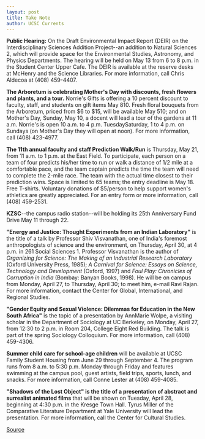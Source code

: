 ```yaml
---
layout: post
title: Take Note
author: UCSC Currents
---
```


**Public Hearing:** On the Draft Environmental Impact Report (DEIR) on the Interdisciplinary Sciences Addition Project--an addition to Natural Sciences 2, which will provide space for the Environmental Studies, Astronomy, and Physics Departments. The hearing will be held on May 13 from 6 to 8 p.m. in the Student Center Upper Cafe. The DEIR is available at the reserve desks at McHenry and the Science Libraries. For more information, call Chris Aldecoa at (408) 459-4407.

**The Arboretum is celebrating Mother's Day with discounts, fresh flowers and plants, and a tour.** Norrie's Gifts is offering a 10 percent discount to faculty, staff, and students on gift items May 8­10. Fresh floral bouquets from the Arboretum, priced from $6 to $15, will be available May 5­10; and on Mother's Day, Sunday, May 10, a docent will lead a tour of the gardens at 11 a.m. Norrie's is open 10 a.m. to 4 p.m. Tuesday­Saturday, 1 to 4 p.m. on Sundays (on Mother's Day they will open at noon). For more information, call (408) 423-4977.

**The 11th annual faculty and staff Prediction Walk/Run** is Thursday, May 21, from 11 a.m. to 1 p.m. at the East Field. To participate, each person on a team of four predicts his/her time to run or walk a distance of 1/2 mile at a comfortable pace, and the team captain predicts the time the team will need to complete the 2-mile race. The team with the actual time closest to their prediction wins. Space is limited to 65 teams; the entry deadline is May 18. Free T-shirts. Voluntary donations of $5/person to help support women's athletics are greatly appreciated. For an entry form or more information, call (408) 459-2531.

**KZSC**\--the campus radio station--will be holding its 25th Anniversary Fund Drive May 11 through 22.

**"Energy and Justice: Thought Experiments from an Indian Laboratory"** is the title of a talk by Professor Shiv Visvanathan, one of India's foremost anthropologists of science and the environment, on Thursday, April 30, at 4 p.m. in 261 Social Sciences 1. Professor Visvanathan is the author of _Organizing for Science: The Making of an Industrial Research Laboratory_ (Oxford University Press, 1985); _A Carnival for Science: Essays on Science, Technology and Development_ (Oxford, 1997) and _Foul Play: Chronicles of Corruption in India_ (Bombay: Banyan Books, 1998). He will be on campus from Monday, April 27, to Thursday, April 30; to meet him, e-mail Ravi Rajan. For more information, contact the Center for Global, International, and Regional Studies.

**"Gender Equity and Sexual Violence: Dilemmas for Education in the New South Africa"** is the topic of a presentation by AnnMarie Wolpe, a visiting scholar in the Department of Sociology at UC Berkeley, on Monday, April 27, from 12:30 to 2 p.m. in Room 204, College Eight Red Building. The talk is part of the spring Sociology Colloquium. For more information, call (408) 459-4306.

**Summer child care for school-age children** will be available at UCSC Family Student Housing from June 29 through September 4. The program runs from 8 a.m. to 5:30 p.m. Monday through Friday and features swimming at the campus pool, guest artists, field trips, sports, lunch, and snacks. For more information, call Conne Lester at (408) 459-4085.

**"Shadows of the Lost Object" is the title of a presentation of abstract and surrealist animated films** that will be shown on Tuesday, April 28, beginning at 4:30 p.m. in the Kresge Town Hall. Tyrus Miller of the Comparative Literature Department at Yale University will lead the presentation. For more information, call the Center for Cultural Studies.

[Source](http://www1.ucsc.edu/oncampus/currents/97-98/04-27/takenote.htm "Permalink to Take Note: 04-27-98")
